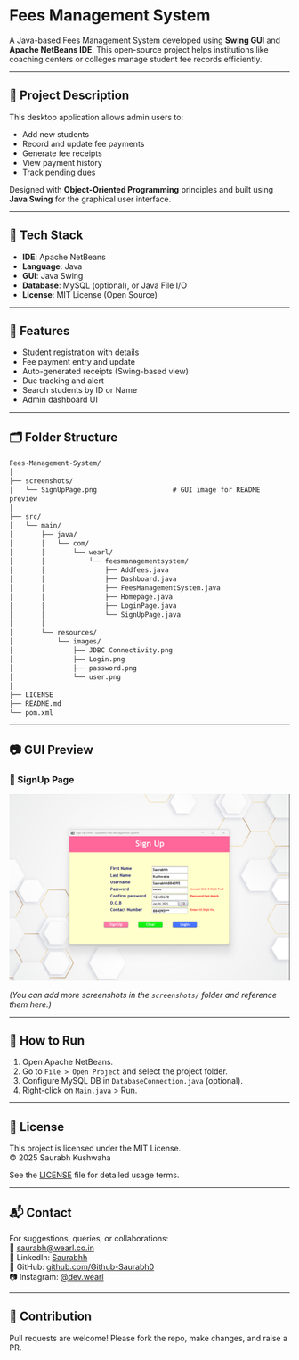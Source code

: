 # Fees Management System

A Java-based Fees Management System developed using **Swing GUI** and **Apache NetBeans IDE**. This open-source project helps institutions like coaching centers or colleges manage student fee records efficiently.

---

## 📌 Project Description

This desktop application allows admin users to:

- Add new students  
- Record and update fee payments  
- Generate fee receipts  
- View payment history  
- Track pending dues  

Designed with **Object-Oriented Programming** principles and built using **Java Swing** for the graphical user interface.

---

## 🧰 Tech Stack

- **IDE**: Apache NetBeans  
- **Language**: Java  
- **GUI**: Java Swing  
- **Database**: MySQL (optional), or Java File I/O  
- **License**: MIT License (Open Source)

---

## 🎯 Features

- Student registration with details  
- Fee payment entry and update  
- Auto-generated receipts (Swing-based view)  
- Due tracking and alert  
- Search students by ID or Name  
- Admin dashboard UI

---

## 🗂️ Folder Structure

```
Fees-Management-System/
│
├── screenshots/
│   └── SignUpPage.png                   # GUI image for README preview
│
├── src/
│   └── main/
│       ├── java/
│       │   └── com/
│       │       └── wearl/
│       │           └── feesmanagementsystem/
│       │               ├── Addfees.java
│       │               ├── Dashboard.java
│       │               ├── FeesManagementSystem.java
│       │               ├── Homepage.java
│       │               ├── LoginPage.java
│       │               └── SignUpPage.java
│       │
│       └── resources/
│           └── images/
│               ├── JDBC Connectivity.png
│               ├── Login.png
│               ├── password.png
│               └── user.png
│
├── LICENSE
├── README.md
└── pom.xml
```

---

## 📷 GUI Preview

### 📝 SignUp Page  
![SignUp GUI](screenshots/SignUpPage.png)

*(You can add more screenshots in the `screenshots/` folder and reference them here.)*

---

## 🚀 How to Run

1. Open Apache NetBeans.  
2. Go to `File > Open Project` and select the project folder.  
3. Configure MySQL DB in `DatabaseConnection.java` (optional).  
4. Right-click on `Main.java` > Run.

---

## 📄 License

This project is licensed under the MIT License.  
© 2025 Saurabh Kushwaha

See the [LICENSE](./LICENSE) file for detailed usage terms.

---

## 📬 Contact

For suggestions, queries, or collaborations:  
📧 saurabh@wearl.co.in  
🔗 LinkedIn: [Saurabhh](https://www.linkedin.com/in/saurabh884095/)  
🔗 GitHub: [github.com/Github-Saurabh0](https://github.com/Github-Saurabh0)  
📷 Instagram: [@dev.wearl](https://instagram.com/dev.wearl)

---

## 🤝 Contribution

Pull requests are welcome! Please fork the repo, make changes, and raise a PR.